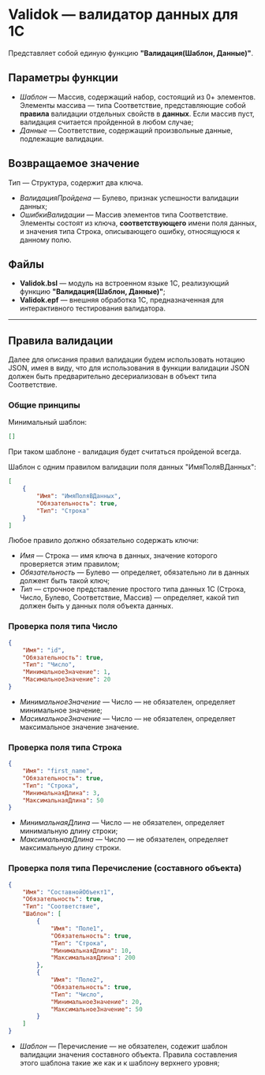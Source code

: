 # Validok — валидатор данных для 1С

Представляет собой единую функцию **"Валидация(Шаблон, Данные)"**.

## Параметры функции

- *Шаблон* — Массив, содержащий набор, состоящий из 0+ элементов. Элементы массива — типа Соответствие, представляющие собой **правила** валидации отдельных свойств в **данных**. Если массив пуст, валидация считается пройденной в любом случае;
- *Данные* — Соответствие, содержащий произвольные данные, подлежащие валидации.

## Возвращаемое значение

Тип — Структура, содержит два ключа.

- *ВалидацияПройдена* — Булево, признак успешности валидации данных;
- *ОшибкиВалидации* — Массив элементов типа Соответствие. Элементы состоят из ключа, **соответствующего** имени поля данных, и значения типа Строка, описывающего ошибку, относящуюся к данному полю.

## Файлы

- **Validok.bsl** — модуль на встроенном языке 1С, реализующий функцию **"Валидация(Шаблон, Данные)"**;
- **Validok.epf** — внешняя обработка 1С, предназначенная для интерактивного тестирования валидатора.

---

## Правила валидации

Далее для описания правил валидации будем использовать нотацию JSON, имея в виду, что для использования в функции валидации JSON должен быть предварительно десериализован в объект типа Соответствие.

### Общие принципы

Минимальный шаблон:

```json
[]
```

При таком шаблоне - валидация будет считаться пройденой всегда.

Шаблон с одним правилом валидации поля данных "ИмяПоляВДанных":

```json
[
    {
        "Имя": "ИмяПоляВДанных",
        "Обязательность": true,
        "Тип": "Строка"
    }
]
```

Любое правило должно обязательно содержать ключи:

- *Имя* — Строка — имя ключа в данных, значение которого проверяется этим правилом;
- *Обязательность* — Булево — определяет, обязательно ли в данных должент быть такой ключ;
- *Тип* — строчное представление простого типа данных 1С (Строка, Число, Булево, Соответствие, Массив) — определяет, какой тип должен быть у данных поля объекта данных.

### Проверка поля типа Число

```json
{
    "Имя": "id",
    "Обязательность": true,
    "Тип": "Число",
    "МинимальноеЗначение": 1,
    "МасимальноеЗначение": 20
}
```

- *МинимальноеЗначение* — Число — не обязателен, определяет минимальное значение;
- *МасимальноеЗначение* — Число — не обязателен, определяет максимальное значение значение.

### Проверка поля типа Строка

```json
{
    "Имя": "first_name",
    "Обязательность": true,
    "Тип": "Строка",
    "МинимальнаяДлина": 3,
    "МаксимальнаяДлина": 50
}
```

- *МинимальнаяДлина* — Число — не обязателен, определяет минимальную длину строки;
- *МаксимальнаяДлина* — Число — не обязателен, определяет максимальную длину строки.

### Проверка поля типа Перечисление (составного объекта)

```json
{
    "Имя": "СоставнойОбъект1",
    "Обязательность": true,
    "Тип": "Соответствие",
    "Шаблон": [
        {
            "Имя": "Поле1",
            "Обязательность": true,
            "Тип": "Строка",
            "МинимальнаяДлина": 10,
            "МаксимальнаяДлина": 200
        },
        {
            "Имя": "Поле2",
            "Обязательность": true,
            "Тип": "Число",
            "МинимальноеЗначение": 20,
            "МаксимальноеЗначение": 50
        }
    ]
}
```

- *Шаблон* — Перечисление — не обязателен, содежит шаблон валидации значения составного объекта. Правила составления этого шаблона такие же как и к шаблону верхнего уровня;

